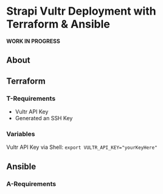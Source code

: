 # Strapi Vultr Deployment with Terraform & Ansible

**WORK IN PROGRESS** 
## About

## Terraform

### T-Requirements

- Vultr API Key
- Generated an SSH Key

### Variables

Vultr API Key via Shell: `export VULTR_API_KEY="yourKeyHere"`

## Ansible

### A-Requirements
